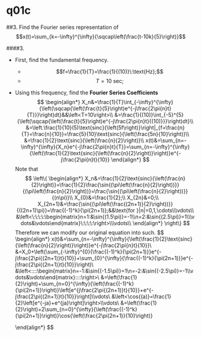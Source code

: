 # q01c

##3.
Find the Fourier series representation of $$x(t)=\sum_{k=-\infty}^{\infty}{\sqcap\left(\frac{t-10k}{5}\right)}$$


####3.
 - First, find the fundamental frequency.
    - $$f=\frac{1}{T}=\frac{1}{(10)}\:\text{Hz};$$
    - $$T=10\:\text{sec};$$
 - Using this frequency, find the **Fourier Series Coefficients**
$$
    \begin{align*}
    X_n&=\frac{1}{T}\int_{-\infty}^{\infty}{\left(\sqcap{\left(\frac{t}{5}\right)e^{-j\frac{2\pi{n}t}{T}}}\right)dt}&&\left<T=10\right>\\
    &=\frac{1}{(10)}\int_{-5}^{5}{\left(\sqcap{\left(\frac{t}{5}\right)e^{-j\frac{2\pi{n}t}{(10)}}}\right)dt}\\
    &=\left.\frac{1}{10}(5)\text{sinc}{\left(5f\right)}\right|_{f=\frac{n}{T}=\frac{n}{10}}=\frac{5}{10}\text{sinc}{\left(\frac{5n}{10}\right)}\\
    &=\frac{1}{2}\text{sinc}{\left(\frac{n}{2}\right)}\\
    x(t)&=\sum_{n=-\infty}^{\infty}{X_n}e^{-j\frac{2\pi{n}t}{T}}=\sum_{n=-\infty}^{\infty}{\left(\frac{1}{2}\text{sinc}{\left(\frac{n}{2}\right)}\right)}e^{-j\frac{2\pi{n}t}{10}}
    \end{align*}
$$
Note that
$$
    \left\{
    \begin{align*}
    X_n&=\frac{1}{2}\text{sinc}{\left(\frac{n}{2}\right)}=\frac{1}{2}\frac{\sin{(\pi\left(\frac{n}{2}\right))}}{(\pi\left(\frac{n}{2}\right))}=\frac{\sin{(\pi\left(\frac{n}{2}\right))}}{(n\pi)}\\
    X_{0}&=\frac{1}{2};\\
    X_{2n}&=0;\\
    X_{2n+1}&=\frac{\sin{(\pi\left(\frac{(2n+1)}{2}\right))}}{((2n+1)\pi)}=\frac{(-1)^k}{\pi(2n+1)};&&\text{for }|n|=0,1,\cdots\\\vdots\\
    &\left<\:\:\:\:\begin{matrix}n=1:&\sin{(1.5\pi)}=-1\\n=2:&\sin{(2.5\pi)}=1\\\vdots&\vdots\end{matrix}\:\:\:\:\right>\\\vdots\\
    \end{align*}
    \right\}
$$
Therefore we can modify our original equation into such.
$$
    \begin{align*}
    x(t)&=\sum_{n=-\infty}^{\infty}{\left(\frac{1}{2}\text{sinc}{\left(\frac{n}{2}\right)}\right)}e^{-j\frac{2\pi{n}t}{10}}\\
    &=X_0+\left(\sum_{-\infty}^{0}{\frac{(-1)^k}{\pi(2n+1)}}e^{-j\frac{2\pi{(2n+1)}t}{10}}+\sum_{0}^{\infty}{\frac{(-1)^k}{\pi(2n+1)}}e^{-j\frac{2\pi{(2n+1)}t}{10}}\right)\\
    &\left<\:\:\:\:\begin{matrix}n=-1:&\sin{(-1.5\pi)}=1\\n=-2:&\sin{(-2.5\pi)}=-1\\\vdots&\vdots\end{matrix}\:\:\:\:\right>\\
    &=\left(\frac{1}{2}\right)+\sum_{n=0}^{\infty}{\left(\frac{(-1)^k}{\pi(2n+1)}\right)}\left[e^{j\frac{2\pi{(2n+1)}t}{10}}+e^{-j\frac{2\pi{(2n+1)}t}{10}}\right]\\\vdots\\
    &\left<\cos{(a)}=\frac{1}{2}\left[e^{-ja}+e^{ja}\right]\right>\\\vdots\\
    &=\left(\frac{1}{2}\right)+2\sum_{n=0}^{\infty}{\left(\frac{(-1)^k}{\pi(2n+1)}\right)}\cos{\left(\frac{2\pi(2n+1)}{10}\right)}

    \end{align*}
$$
